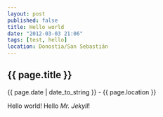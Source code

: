 ```yaml
---
layout: post
published: false
title: Hello world
date: "2012-03-03 21:06"
tags: [test, hello]
location: Donostia/San Sebastián
---
```


{{ page.title }}
----------------

{{ page.date | date_to_string }} - {{ page.location }}

Hello world! Hello *Mr. Jekyll*!
